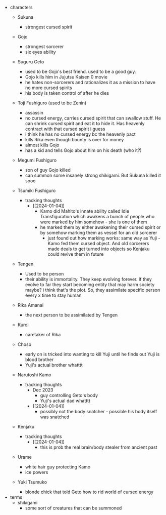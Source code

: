   * characters
    * Sukuna
      * strongest cursed spirit
    * Gojo
      * strongest sorcerer
      * six eyes ability 
    * Suguru Geto
      * used to be Gojo's best friend. used to be a good guy.
      * Gojo kills him in Jujutsu Kaisen 0 movie
      * he hates non-sorcerers and rationalizes it as a mission to have no more cursed spirits
      * his body is taken control of after he dies
    * Toji Fushiguro (used to be Zenin)
      * assassin
      * no cursed energy, carries cursed spirit that can swallow stuff. He can shrink cursed spirit and eat it to hide it. Has heavenly contract with that cursed spirit i guess
      * i think he has no cursed energy bc the heavenly pact
      * kills Rika even though bounty is over for money
      * almost kills Gojo
      * has a kid and tells Gojo about him on his death (who it?)
    * Megumi Fushiguro
      * son of guy Gojo killed
      * can summon some insanely strong shikigami. But Sukuna killed it sooo
    * Tsumiki Fushiguro
      * tracking thoughts
        * [[2024-01-04]]
          * Kamo did Mahito's innate ability called Idle Transfiguration which awakens a bunch of people who were marked by him somehow - she is one of them
          * he marked them by either awakening their cursed spirit or by somehow marking them as vessel for an old sorcerer
            * just found out how marking works: same way as Yuji - Kamo fed them cursed object. And old sorcerers made deals to get turned into objects so Kenjaku could revive them in future

    * Tengen
      * Used to be person
      * their ability is immortality. They keep evolving forever. If they evolve to far they start becoming entity that may harm society maybe? i think that's the plot. So, they assimilate specific person every x time to stay human
    * Rika Amanai
      * the next person to be assimilated by Tengen 
    * Kuroi
      * caretaker of Rika
    * Choso
      * early on is tricked into wanting to kill Yuji until he finds out Yuji is blood brother
      * Yuji's actual brother whatttt
    * Narutoshi Kamo
      * tracking thoughts
        * Dec 2023
          * guy controlling Geto's body
          * Yuji's actual dad whatttt
        * [[2024-01-04]]
          * possibly not the body snatcher - possible his body itself was snatched
    * Kenjaku
      * tracking thoughts
        * [[2024-01-04]]
          * this is prob the real brain/body stealer from ancient past

    * Urame
      * white hair guy protecting Kamo
      * ice powers
    * Yuki Tsumuko
      * blonde chick that told Geto how to rid world of cursed energy
  * terms
    * shikigami
      * some sort of creatures that can be summoned

